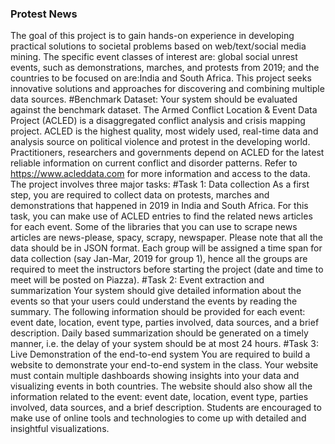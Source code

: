 ### Protest News
The goal of this project is to gain hands-on experience in developing practical solutions to
societal problems based on web/text/social media mining. The specific event classes of
interest are: global social unrest events, such as demonstrations, marches, and protests
from 2019; and the countries to be focused on are:India and South Africa. This project
seeks innovative solutions and approaches for discovering and combining multiple data
sources.
#Benchmark Dataset:
Your system should be evaluated against the benchmark dataset. The Armed Conflict
Location & Event Data Project (ACLED) is a disaggregated conflict analysis and crisis
mapping project. ACLED is the highest quality, most widely used, real-time data and
analysis source on political violence and protest in the developing world. Practitioners,
researchers and governments depend on ACLED for the latest reliable information on current
conflict and disorder patterns. Refer to https://www.acleddata.com for more information and
access to the data.
The project involves three major tasks:
#Task 1: Data collection
As a first step, you are required to collect data on protests, marches and demonstrations that
happened in 2019 in India and South Africa. For this task, you can make use of ACLED
entries to find the related news articles for each event. Some of the libraries that you can use
to scrape news articles are news-please, spacy, scrapy, newspaper. Please note that all the
data should be in JSON format. Each group will be assigned a time span for data collection
(say Jan-Mar, 2019 for group 1), hence all the groups are required to meet the instructors
before starting the project (date and time to meet will be posted on Piazza).
#Task 2: Event extraction and summarization
Your system should give detailed information about the events so that your users could
understand the events by reading the summary. The following information should be
provided for each event: event date, location, event type, parties involved, data sources, and a
brief description. Daily based summarization should be generated on a timely manner, i.e. the
delay of your system should be at most 24 hours.
#Task 3: Live Demonstration of the end-to-end system
You are required to build a website to demonstrate your end-to-end system in the class. Your
website must contain multiple dashboards showing insights into your data and visualizing
events in both countries. The website should also show all the information related to the
event: event date, location, event type, parties involved, data sources, and a brief description.
Students are encouraged to make use of online tools and technologies to come up with
detailed and insightful visualizations.
